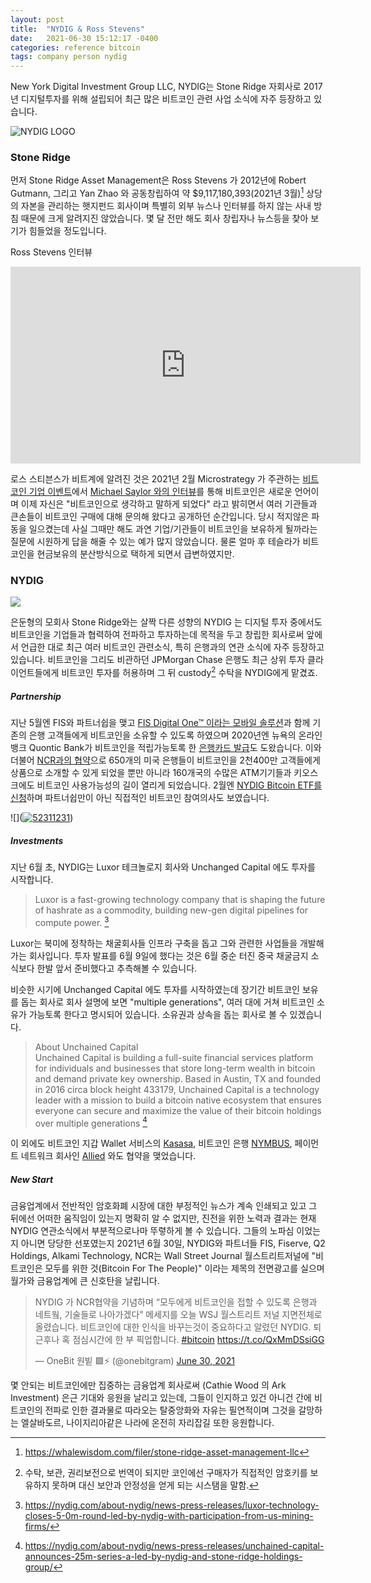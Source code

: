 ```yaml
---
layout: post
title:  "NYDIG & Ross Stevens"
date:   2021-06-30 15:12:17 -0400
categories: reference bitcoin
tags: company person nydig
---
```


New York Digital Investment Group LLC, NYDIG는 Stone Ridge 자회사로 2017년 디지털투자를 위해 설립되어 최근 많은 비트코인 관련 사업 소식에 자주 등장하고 있습니다.

![NYDIG LOGO](https://mma.prnewswire.com/media/1311691/NYDIG_Logo.jpg?p=publish&w=200)

### Stone Ridge

먼저 Stone Ridge Asset Management은 Ross Stevens 가 2012년에 Robert Gutmann, 그리고 Yan Zhao 와 공동창립하여 약 $9,117,180,393(2021년 3월)[^1] 상당의 자본을 관리하는 햇지펀드 회사이며 특별히 외부 뉴스나 인터뷰를 하지 않는 사내 방침 때문에 크게 알려지진 않았습니다.  몇 달 전만 해도 회사 창립자나 뉴스등을 찾아 보기가 힘들었을 정도입니다.

Ross Stevens 인터뷰
<div class="video">
<iframe width="560" height="315" src="https://www.youtube.com/embed/lkZLm_0ynXQ" title="YouTube video player" frameborder="0" allow="accelerometer; autoplay; clipboard-write; encrypted-media; gyroscope; picture-in-picture" allowfullscreen></iframe>
</div>

로스 스티븐스가 비트계에 알려진 것은 2021년 2월 Microstrategy 가 주관하는 [비트코인 기업 이벤트](https://www.microstrategy.com/en/bitcoin/bitcoin-for-corporations)에서 [Michael Saylor 와의 인터뷰](https://www.microstrategy.com/en/bitcoin/videos/bitcoin-macro-strategy)를 통해 비트코인은 새로운 언어이며 이제 자신은 "비트코인으로 생각하고 말하게 되었다" 라고 밝히면서 여러 기관들과 큰손들이 비트코인 구매에 대해 문의해 왔다고 공개하던 순간입니다. 당시 적지않은 파동을 일으켰는데 사실 그때만 해도 과연 기업/기관들이 비트코인을 보유하게 될까라는 질문에 시원하게 답을 해줄 수 있는 예가 많지 않았습니다.  물론 얼마 후 테슬라가 비트코인을 현금보유의 분산방식으로 택하게 되면서 급변하였지만.



### NYDIG
![](https://i.ibb.co/h2hypCS/twitter-E5ty-C4-YVc-AA-Jbe.jpg)

은둔형의 모회사 Stone Ridge와는 살짝 다른 성향의 NYDIG 는 디지털 투자 중에서도 비트코인을 기업들과 협력하여 전파하고 투자하는데 목적을 두고 창립한 회사로써 앞에서 언급한 대로 최근 여러 비트코인 관련소식, 특히 은행과의 연관 소식에 자주 등장하고 있습니다.  비트코인을 그리도 비관하던 JPMorgan Chase 은행도 최근 상위 투자 클라이언트들에게 비트코인 투자를 허용하며 그 뒤 custody[^2] 수탁을 NYDIG에게 맡겼죠.  

##### Partnership
지난 5월엔 FIS와 파트너쉽을 맺고 [FIS Digital One™ 이라는 모바일 솔루션](https://www.fisglobal.com/en/about-us/media-room/press-release/2021/bitcoin-in-your-bank-account-fis-nydig-partner-to-enable-banks-to-offer-their-customers-the-ability)과 함께 기존의 은행 고객들에게 비트코인을 소유할 수 있도록 하였으며 2020년엔 뉴욕의 온라인뱅크 Quontic Bank가 비트코인을 적립가능토록 한 [은행카드 발급](https://www.quontic.com/bitcoin-rewards-checking/)도 도왔습니다.  이와 더불어 [NCR과의 협약](https://www.forbes.com/sites/michaeldelcastillo/2021/06/30/6-billion-ncr-opens-bitcoin-purchases-to-650-banks-and-credit-unions/?sh=7e1ee9903f82)으로 650개의 미국 은행들이 비트코인을 2천400만 고객들에게 상품으로 소개할 수 있게 되었을 뿐만 아니라 160개국의 수많은 ATM기기들과 키오스크에도 비트코인 사용가능성의 길이 열리게 되었습니다.  2월엔 [NYDIG Bitcoin ETF를 신청](https://www.sec.gov/Archives/edgar/data/1843021/000119312521043521/d242572ds1.htm)하며 파트너쉽만이 아닌 직접적인 비트코인 참여의사도 보였습니다.

![](<a href="https://ibb.co/PFVz9ks"><img src="https://i.ibb.co/6rqJ1Qc/52311231.png" alt="52311231" border="0"></a>)

##### Investments

지난 6월 초, NYDIG는 Luxor 테크놀로지 회사와 Unchanged Capital 에도 투자를 시작합니다.

>Luxor is a fast-growing technology company that is shaping the future of hashrate as a commodity, building new-gen digital pipelines for compute power. [^3]

Luxor는 북미에 정착하는 채굴회사들 인프라 구축을 돕고 그와 관련한 사업들을 개발해가는 회사입니다. 투자 발표를 6월 9일에 했다는 것은 6월 중순 터진 중국 채굴금지 소식보다 한발 앞서 준비했다고 추측해볼 수 있습니다.  

비슷한 시기에 Unchanged Capital 에도 투자를 시작하였는데 장기간 비트코인 보유를 돕는 회사로 회사 설명에 보면 "multiple generations", 여러 대에 거쳐 비트코인 소유가 가능토록 한다고 명시되어 있습니다. 소유권과 상속을 돕는 회사로 볼 수 있겠습니다.

>About Unchained Capital<br>
Unchained Capital is building a full-suite financial services platform for individuals and businesses that store long-term wealth in bitcoin and demand private key ownership. Based in Austin, TX and founded in 2016 circa block height 433179, Unchained Capital is a technology leader with a mission to build a bitcoin native ecosystem that ensures everyone can secure and maximize the value of their bitcoin holdings over multiple generations [^4]

이 외에도 비트코인 지갑 Wallet 서비스의 [Kasasa](https://www.businesswire.com/news/home/20210211005568/en/Kasasa-Partners-with-NYDIG-to-Provide-Bitcoin-Wallet-Capabilities-to-Community-Financial-Institutions), 비트코인 은행 [NYMBUS](https://nydig.com/about-nydig/news-press-releases/nymbus-partners-with-nydig-to-offer-bitcoin-banking/), 페이먼트 네트워크 회사인 [Allied](https://www.prnewswire.com/news-releases/allied-payment-network-partners-with-nydig-301325055.html) 와도 협약을 맺었습니다.

##### New Start

금융업계에서 전반적인 암호화폐 시장에 대한 부정적인 뉴스가 계속 인쇄되고 있고 그 뒤에선 어떠한 움직임이 있는지 명확히 알 수 없지만, 진전을 위한 노력과 결과는 현재 NYDIG 연관소식에서 부분적으로나마 뚜렿하게 볼 수 있습니다.  그들의 노파심 이었는지 아니면 당당한 선포였는지 2021년 6월 30일, NYDIG와 파트너들 FIS, Fiserve, Q2 Holdings, Alkami Technology, NCR는  Wall Street Journal 월스트리트저널에 "비트코인은 모두를 위한 것(Bitcoin For The People)" 이라는 제목의 전면광고를 실으며 월가와 금융업계에 큰 신호탄을 날립니다.

<div class="tweet">
<blockquote class="twitter-tweet" data-conversation="none"><p lang="ko" dir="ltr">NYDIG 가 NCR협약을 기념하며 “모두에게 비트코인을 접할 수 있도록 은행과 네트웤, 기술들로 나아가겠다” 메세지를 오늘 WSJ 월스트리트 저널 지면전체로 올렸습니다. 비트코인에 대한 인식을 바꾸는것이 중요하다고 알렸던 NYDIG. 퇴근후나 혹 점심시간에 한 부 픽업합니다. <a href="https://twitter.com/hashtag/bitcoin?src=hash&amp;ref_src=twsrc%5Etfw">#bitcoin</a> <a href="https://t.co/QxMmDSsiGG">https://t.co/QxMmDSsiGG</a></p>&mdash; OneBit 원빝 🟩⚡️ (@onebitgram) <a href="https://twitter.com/onebitgram/status/1410221887591010306?ref_src=twsrc%5Etfw">June 30, 2021</a></blockquote><script async src="https://platform.twitter.com/widgets.js" charset="utf-8"></script>
</div>


몇 안되는 비트코인에만 집중하는 금융업계 회사로써 (Cathie Wood 의 Ark Investment) 은근 기대와 응원을 날리고 있는데, 그들이 인지하고 있건 아니건 간에 비트코인의 전파로 인한 결과물로 따라오는 탈중앙화와 자유는 필연적이며 그것을 갈망하는 엘살바도르, 나이지리아같은 나라에 온전히 자리잡길 또한 응원합니다.




[^1]: <https://whalewisdom.com/filer/stone-ridge-asset-management-llc>
[^2]: 수탁, 보관, 권리보전으로 번역이 되지만 코인에선 구매자가 직접적인 암호키를 보유하지 못하며 대신 보안과 안정성을 얻게 되는 시스탬을 말함.
[^3]: <https://nydig.com/about-nydig/news-press-releases/luxor-technology-closes-5-0m-round-led-by-nydig-with-participation-from-us-mining-firms/>
[^4]: <https://nydig.com/about-nydig/news-press-releases/unchained-capital-announces-25m-series-a-led-by-nydig-and-stone-ridge-holdings-group/>
